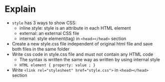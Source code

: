 # Explain
* `style` has 3 ways to show CSS:
  - inline style: style is an attribute in each HTML element
  - external: an external CSS file
  - internal: style element(tag) in `<head></head>` section
* Create a new style.css file independent of original html file and save both files in the same folder
* Write css code in style.css file and must not contain any HTML code
  - The syntax is written the same way as written by using internal style
  - `HTML element { property: value ; }`
* Write `<link rel="stylesheet" href="style.css">` in `<head></head>` section
